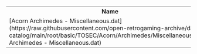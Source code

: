 <table>
<tr><th>Name</th><th>Size</th></tr>
<tr><td>[Acorn Archimedes - Miscellaneous.dat](https://raw.githubusercontent.com/open-retrogaming-archive/dat-catalog/main/root/basic/TOSEC/Acorn/Archimedes/Miscellaneous/Acorn Archimedes - Miscellaneous.dat)</td><td>1470</td></tr>
</table>
